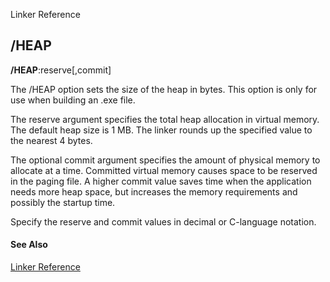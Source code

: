 Linker Reference

## /HEAP

**/HEAP**:reserve[,commit]

The /HEAP option sets the size of the heap in bytes. This option is only for use when building an .exe file.

The reserve argument specifies the total heap allocation in virtual memory. The default heap size is 1 MB. The linker rounds up the specified value to the nearest 4 bytes.

The optional commit argument specifies the amount of physical memory to allocate at a time. Committed virtual memory causes space to be reserved in the paging file. A higher commit value saves time when the application needs more heap space, but increases the memory requirements and possibly the startup time.

Specify the reserve and commit values in decimal or C-language notation.

#### See Also

[Linker Reference](readme.md)

